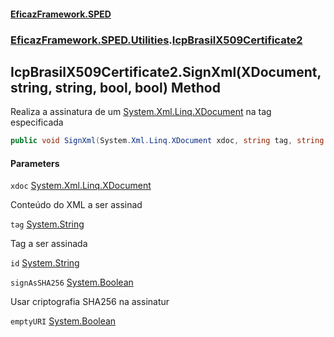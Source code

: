 #### [EficazFramework.SPED](EficazFrameworkSPED.md 'EficazFramework SPED')
### [EficazFramework.SPED.Utilities](EficazFramework.SPED.Utilities.md 'EficazFramework.SPED.Utilities').[IcpBrasilX509Certificate2](EficazFramework.SPED.Utilities/IcpBrasilX509Certificate2.md 'EficazFramework.SPED.Utilities.IcpBrasilX509Certificate2')

## IcpBrasilX509Certificate2.SignXml(XDocument, string, string, bool, bool) Method

Realiza a assinatura de um [System.Xml.Linq.XDocument](https://docs.microsoft.com/en-us/dotnet/api/System.Xml.Linq.XDocument 'System.Xml.Linq.XDocument') na tag especificada

```csharp
public void SignXml(System.Xml.Linq.XDocument xdoc, string tag, string id, bool signAsSHA256=false, bool emptyURI=false);
```
#### Parameters

<a name='EficazFramework.SPED.Utilities.IcpBrasilX509Certificate2.SignXml(System.Xml.Linq.XDocument,string,string,bool,bool).xdoc'></a>

`xdoc` [System.Xml.Linq.XDocument](https://docs.microsoft.com/en-us/dotnet/api/System.Xml.Linq.XDocument 'System.Xml.Linq.XDocument')

Conteúdo do XML a ser assinad

<a name='EficazFramework.SPED.Utilities.IcpBrasilX509Certificate2.SignXml(System.Xml.Linq.XDocument,string,string,bool,bool).tag'></a>

`tag` [System.String](https://docs.microsoft.com/en-us/dotnet/api/System.String 'System.String')

Tag a ser assinada

<a name='EficazFramework.SPED.Utilities.IcpBrasilX509Certificate2.SignXml(System.Xml.Linq.XDocument,string,string,bool,bool).id'></a>

`id` [System.String](https://docs.microsoft.com/en-us/dotnet/api/System.String 'System.String')

<a name='EficazFramework.SPED.Utilities.IcpBrasilX509Certificate2.SignXml(System.Xml.Linq.XDocument,string,string,bool,bool).signAsSHA256'></a>

`signAsSHA256` [System.Boolean](https://docs.microsoft.com/en-us/dotnet/api/System.Boolean 'System.Boolean')

Usar criptografia SHA256 na assinatur

<a name='EficazFramework.SPED.Utilities.IcpBrasilX509Certificate2.SignXml(System.Xml.Linq.XDocument,string,string,bool,bool).emptyURI'></a>

`emptyURI` [System.Boolean](https://docs.microsoft.com/en-us/dotnet/api/System.Boolean 'System.Boolean')